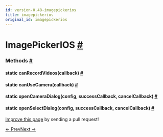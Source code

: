 ```yaml
---
id: version-0.48-imagepickerios
title: imagepickerios
original_id: imagepickerios
---
```

<a id="content"></a><h1><a class="anchor" name="imagepickerios"></a>ImagePickerIOS <a class="hash-link" href="docs/imagepickerios.html#imagepickerios">#</a></h1><div><div></div><span><h3><a class="anchor" name="methods"></a>Methods <a class="hash-link" href="docs/imagepickerios.html#methods">#</a></h3><div class="props"><div class="prop"><h4 class="methodTitle"><a class="anchor" name="canrecordvideos"></a><span class="methodType">static </span>canRecordVideos<span class="methodType">(callback)</span> <a class="hash-link" href="docs/imagepickerios.html#canrecordvideos">#</a></h4></div><div class="prop"><h4 class="methodTitle"><a class="anchor" name="canusecamera"></a><span class="methodType">static </span>canUseCamera<span class="methodType">(callback)</span> <a class="hash-link" href="docs/imagepickerios.html#canusecamera">#</a></h4></div><div class="prop"><h4 class="methodTitle"><a class="anchor" name="opencameradialog"></a><span class="methodType">static </span>openCameraDialog<span class="methodType">(config, successCallback, cancelCallback)</span> <a class="hash-link" href="docs/imagepickerios.html#opencameradialog">#</a></h4></div><div class="prop"><h4 class="methodTitle"><a class="anchor" name="openselectdialog"></a><span class="methodType">static </span>openSelectDialog<span class="methodType">(config, successCallback, cancelCallback)</span> <a class="hash-link" href="docs/imagepickerios.html#openselectdialog">#</a></h4></div></div></span></div><p class="edit-page-block"><a target="_blank" href="https://github.com/facebook/react-native/blob/master/Libraries/CameraRoll/ImagePickerIOS.js">Improve this page</a> by sending a pull request!</p><div class="docs-prevnext"><a class="docs-prev" href="docs/imageeditor.html#content">← Prev</a><a class="docs-next" href="docs/imagestore.html#content">Next →</a></div>